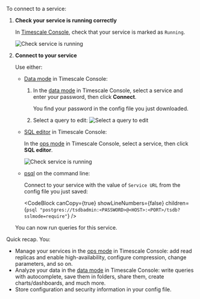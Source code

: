 
<Procedure>

To connect to a service:

1. **Check your service is running correctly**

    In [Timescale Console][services-portal], check that your service is marked as `Running`.

   ![Check service is running](https://assets.timescale.com/docs/images/console-services-view.png)

1. **Connect to your service**

    Use either:  
    - [Data mode][popsql] in Timescale Console:  
      1. In the [data mode][portal-data-mode] in Timescale Console, select a service and enter your password, then click **Connect**.
      
         You find your password in the config file you just downloaded.
      2. Select a query to edit:
         ![Select a query to edit](https://assets.timescale.com/docs/images/data-mode-query-window.png)

    - [SQL editor][run-sqleditor] in Timescale Console:
    
       In the [ops mode][portal-ops-mode] in Timescale Console, select a service, then click **SQL editor**. 
   
      ![Check service is running](https://assets.timescale.com/docs/images/ops-view-sql-editor.png)
   
    - [psql][install-psql] on the command line:
   
      Connect to your service with the value of `Service URL` from the config file you 
        just saved:

        <CodeBlock canCopy={true} showLineNumbers={false} children={`
        psql "postgres://tsdbadmin:<PASSWORD>@<HOST>:<PORT>/tsdb?sslmode=require"
        `} />

   You can now run queries for this service.

Quick recap. You:
- Manage your services in the [ops mode][portal-ops-mode] in Timescale Console:  add read replicas and enable 
  high-availability, configure compression, change parameters, and so on.
- Analyze your data in the [data mode][portal-data-mode] in Timescale Console: write queries with
  autocomplete, save them in folders, share them, create charts/dashboards, and much more.
- Store configuration and security information in your config file.

</Procedure>


[portal-ops-mode]: https://console.cloud.timescale.com/dashboard/services
[portal-data-mode]: https://console.cloud.timescale.com/dashboard/services?popsql
[account-portal]: https://console.cloud.timescale.com/dashboard/account
[services-portal]: https://console.cloud.timescale.com/dashboard/services
[install-psql]: /use-timescale/:currentVersion:/integrations/psql/
[popsql]: /getting-started/:currentVersion:/run-queries-from-console/#data-mode
[run-sqleditor]: /getting-started/:currentVersion:/run-queries-from-console/#sql-editor
[install-psql]: /use-timescale/:currentVersion:/integrations/psql/
[hypertables]: /use-timescale/:currentVersion:/hypertables/about-hypertables/#hypertable-partitioning
